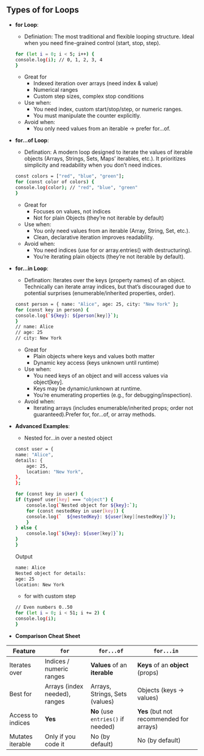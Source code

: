 ## Types of for Loops
- **for Loop**: 
    * Definiation: The most traditional and flexible looping structure. Ideal when you need fine-grained control (start, stop, step).
    ```bash
    for (let i = 0; i < 5; i++) {
    console.log(i); // 0, 1, 2, 3, 4
    }
    ```
    * Great for
        * Indexed iteration over arrays (need index & value)
        * Numerical ranges
        * Custom step sizes, complex stop conditions
    * Use when:
        * You need index, custom start/stop/step, or numeric ranges.
        * You must manipulate the counter explicitly.
    * Avoid when:
        * You only need values from an iterable → prefer for...of.

- **for...of Loop**: 
    * Defination: A modern loop designed to iterate the values of iterable objects (Arrays, Strings, Sets, Maps’ iterables, etc.). It prioritizes simplicity and readability when you don’t need indices.
    ```bash
    const colors = ["red", "blue", "green"];
    for (const color of colors) {
    console.log(color); // "red", "blue", "green"
    }
    ```
    * Great for
        * Focuses on values, not indices
        * Not for plain Objects (they’re not iterable by default)
    * Use when:
        * You only need values from an iterable (Array, String, Set, etc.).
        * Clean, declarative iteration improves readability.
    * Avoid when:
        * You need indices (use for or array.entries() with destructuring).
        * You’re iterating plain objects (they’re not iterable by default).

- **for...in Loop**:
    * Defination: Iterates over the keys (property names) of an object. Technically can iterate array indices, but that’s discouraged due to potential surprises (enumerable/inherited properties, order).
    ```bash
    const person = { name: "Alice", age: 25, city: "New York" };
    for (const key in person) {
    console.log(`${key}: ${person[key]}`);
    }
    // name: Alice
    // age: 25
    // city: New York
    ```
    * Great for
        * Plain objects where keys and values both matter
        * Dynamic key access (keys unknown until runtime)
    * Use when:
        * You need keys of an object and will access values via object[key].
        * Keys may be dynamic/unknown at runtime.
        * You’re enumerating properties (e.g., for debugging/inspection).
    * Avoid when:
        * Iterating arrays (includes enumerable/inherited props; order not guaranteed).Prefer for, for...of, or array methods.

- **Advanced Examples**:
    * Nested for...in over a nested object
    ```bash
    const user = {
    name: "Alice",
    details: {
        age: 25,
        location: "New York",
    },
    };

    for (const key in user) {
    if (typeof user[key] === "object") {
        console.log(`Nested object for ${key}:`);
        for (const nestedKey in user[key]) {
        console.log(`  ${nestedKey}: ${user[key][nestedKey]}`);
        }
    } else {
        console.log(`${key}: ${user[key]}`);
    }
    }
    ```
    Output
    ```bash
    name: Alice
    Nested object for details:
    age: 25
    location: New York
    ```

    * for with custom step
    ```bash
    // Even numbers 0..50
    for (let i = 0; i < 51; i += 2) {
    console.log(i);
    }
    ```
- **Comparison Cheat Sheet**

| Feature           | `for`                         | `for...of`                         | `for...in`                               |
| ----------------- | ----------------------------- | ---------------------------------- | ---------------------------------------- |
| Iterates over     | Indices / numeric ranges      | **Values** of an **iterable**      | **Keys** of an **object** (props)        |
| Best for          | Arrays (index needed), ranges | Arrays, Strings, Sets (values)     | Objects (keys → values)                  |
| Access to indices | **Yes**                       | **No** (use `entries()` if needed) | **Yes** (but not recommended for arrays) |
| Mutates iterable  | Only if you code it           | No (by default)                    | No (by default)                          |



